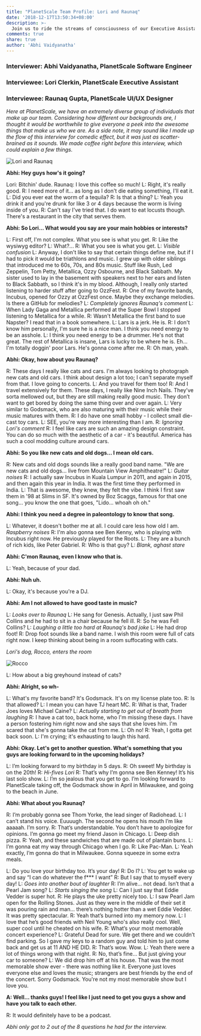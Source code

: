 ```yaml
---
title: "PlanetScale Team Profile: Lori and Raunaq"
date: '2018-12-17T13:50:34+08:00'
description: >-
  Join us to ride the streams of consciousness of our Executive Assistant and UI/UX Designer.
comments: true
share: true
author: 'Abhi Vaidyanatha'
---
```


### Interviewer: Abhi Vaidyanatha, PlanetScale Software Engineer

### Interviewee: Lori Clerkin, PlanetScale Executive Assistant
### Interviewee: Raunaq Gupta, PlanetScale UI/UX Designer

*Here at PlanetScale, we have an extremely diverse group of individuals that make up our team. Considering how different our backgrounds are, I thought it would be worthwhile to give everyone a peek into the awesome things that make us who we are. As a side note, it may sound like I made up the flow of this interview for comedic effect, but it was just as scatter-brained as it sounds. We made coffee right before this interview, which could explain a few things.*

![Lori and Raunaq](/img/201812-blog-lr.jpg)

**Abhi: Hey guys how's it going?**

Lori: Bitchin' dude.
Raunaq: I love this coffee so much!
L: Right, it's really good.
R: I need more of it... as long as I don't die eating something, I'll eat it.
L: Did you ever eat the worm of a tequila?
R: Is that a thing?
L: Yeah you drink it and you're drunk for like 3 or 4 days because the worm is living inside of you.
R: Can't say I've tried that. I do want to eat locusts though. There's a restaurant in the city that serves them.

**Abhi: So Lori... What would you say are your main hobbies or interests?**

L: First off, I'm not complex. What you see is what you get.
R: Like the wysiwyg editor?
L: What?...
R: What you see is what you get.
L: *Visible confusion*
L: Anyway, I don't like to say that certain things define me, but if I had to pick it would be triathlons and music. I grew up with older siblings that introduced me to 60s, 70s, and 80s music. Stuff like Rush, Led Zeppelin, Tom Petty, Metallica, Ozzy Osbourne, and Black Sabbath. My sister used to lay in the basement with speakers next to her ears and listen to Black Sabbath, so I think it's in my blood. Although, I really only started listening to harder stuff after going to OzzFest.
R: One of my favorite bands, Incubus, opened for Ozzy at OzzFest once. Maybe they exchange melodies. Is there a GitHub for melodies?
L: *Completely ignores Raunaq's comment*
L: When Lady Gaga and Metallica performed at the Super Bowl I stopped listening to Metallica for a while.
R: Wasn't Metallica the first band to sue Napster? I read that in a book somewhere.
L: Lars is a jerk. He is.
R: I don't know him personally, I'm sure he is a nice man. I think you need energy to be an asshole.
L: I think you need energy to be a drummer. He's not that great. The rest of Metallica is insane, Lars is lucky to be where he is. Eh... I'm totally doggin' poor Lars. He's gonna come after me.
R: Oh man, yeah.

**Abhi: Okay, how about you Raunaq?**

R: These days I really like cats and cars. I'm always looking to photograph new cats and old cars. I think about design a lot too; I can't separate myself from that. I love going to concerts.
L: And you travel for them too!
R: And I travel extensively for them. These days, I really like Nine Inch Nails. They’ve sorta mellowed out, but they are still making really good music. They don’t want to get bored by doing the same thing over and over again.
L: Very similar to Godsmack, who are also maturing with their music while their music matures with them.
R: I do have one small hobby - I collect small die-cast toy cars.
L: SEE, you're way more interesting than I am.
R: *Ignoring Lori's comment*
R: I feel like cars are such an amazing design constraint. You can do so much with the aesthetic of a car - it's beautiful. America has such a cool modding culture around cars.

**Abhi: So you like new cats and old dogs... I mean old cars.**

R: New cats and old dogs sounds like a really good band name. "We are new cats and old dogs... live from Mountain View Amphitheatre!"
L: *Guitar noises*
R: I actually saw Incubus in Kuala Lumpur in 2011, and again in 2015, and then again this year in India. It was the first time they performed in India.
L: That is awesome, they knew, they felt the vibe. I think I first saw them in '98 at Slims in SF. It's owned by Boz Scaggs, famous for that one song... you know the one that goes, "Lido... whoah oh oh."

**Abhi: I think you need a degree in paleontology to know that song.**

L: Whatever, it doesn't bother me at all. I could care less how old I am. *Raspberry noises*
R: I'm also gonna see Ben Kenny, who is playing with Incubus right now. He previously played for the Roots.
L: They are a bunch of rich kids, like Peter Gabriel.
R: Who is that guy?
L: *Blank, aghast stare*

**Abhi: C'mon Raunaq, even I know who that is.**

L: Yeah, because of your dad.

**Abhi: Nuh uh.**

L: Okay, it's because you're a DJ.

**Abhi: Am I not allowed to have good taste in music?**

L: *Looks over to Raunaq*
L: He sang for Genesis. Actually, I just saw Phil Collins and he had to sit in a chair because he fell ill.
R: So he was Fell Collins?
L: *Laughing a little too hard at Raunaq's bad joke*
L: He had drop foot!
R: Drop foot sounds like a band name. I wish this room were full of cats right now. I keep thinking about being in a room suffocating with cats.

*Lori's dog, Rocco, enters the room*

![Rocco](/img/201812-blog-rocco.jpg)

L: How about a big greyhound instead of cats?

**Abhi: Alright, so wh-**

L: What's my favorite band? It's Godsmack. It's on my license plate too.
R: Is that allowed?
L: I mean you can have TJ heart MC.
R: What is that, Trader Joes loves Michael Caine?
L: *Actually starting to get out of breath from laughing*
R: I have a cat too, back home, who I'm missing these days. I have a person fostering him right now and she says that she loves him. I'm scared that she's gonna take the cat from me.
L: Oh no!
R: Yeah, I gotta get back soon.
L: I'm crying; it's exhausting to laugh this hard.

**Abhi: Okay. Let's get to another question. What's something that you guys are looking forward to in the upcoming holidays?**

L: I’m looking forward to my birthday in 5 days.
R: Oh sweet! My birthday is on the 20th!
R: *Hi-fives Lori*
R: That’s why I’m gonna see Ben Kenney! It’s his last solo show.
L: I’m so jealous that you get to go. I’m looking forward to PlanetScale taking off, the Godsmack show in April in Milwaukee, and going to the beach in June.

**Abhi: What about you Raunaq?**

R: I’m probably gonna see Thom Yorke, the lead singer of Radiohead.
L: I can’t stand his voice. Euuuugh. The second he opens his mouth I’m like aaaaah. I’m sorry.
R: That’s understandable. You don’t have to apologize for opinions. I’m gonna go meet my friend Jason in Chicago.
L: Deep dish pizza.
R: Yeah, and these sandwiches that are made out of plantain buns.
L: I’m gonna eat my way through Chicago when I go.
R: Like Pac-Man.
L: Yeah exactly, I’m gonna do that in Milwaukee. Gonna squeeze in some extra meals.

L: Do you love your birthday too. It’s your day!
R: Do I?
L: You get to wake up and say “I can do whatever the f\*\*\* I want”
R: But I say that to myself every day!
L: *Goes into another bout of laughter*
R: I’m alive... not dead. Isn’t that a Pearl Jam song?
L: *Starts singing the song*
L: Can I just say that Eddie Vedder is super hot.
R: He plays the uke pretty nicely too.
L: I saw Pearl Jam open for the Rolling Stones. Just as they were in the middle of their set it was pouring rain and man... there’s nothing hotter than a wet Eddie Vedder. It was pretty spectacular.
R: Yeah that’s burned into my memory now.
L: I love that he’s good friends with Neil Young who's also really cool. Well, super cool until he cheated on his wife.
R: What’s your most memorable concert experience?
L: Grateful Dead for sure. We get there and we couldn’t find parking. So I gave my keys to a random guy and told him to just come back and get us at 11 AND HE DID.
R: That’s wow. Wow.
L: Yeah there were a lot of things wrong with that night.
R: No, that’s fine... But just giving your car to someone?
L: We did drop him off at his house. That was the most memorable show ever - there was nothing like it. Everyone just loves everyone else and loves the music; strangers are best friends by the end of the concert. Sorry Godsmack. You're not my most memorable show but I love you.

**A: Well… thanks guys! I feel like I just need to get you guys a show and have you talk to each other.**

R: It would definitely have to be a podcast.

*Abhi only got to 2 out of the 8 questions he had for the interview.*
